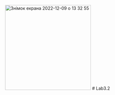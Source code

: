 <img width="279" alt="Знімок екрана 2022-12-09 о 13 32 55" src="https://user-images.githubusercontent.com/111372415/206693664-ca572f02-6c65-4ef1-85da-a1fc59d38c9a.png">
# Lab3.2
